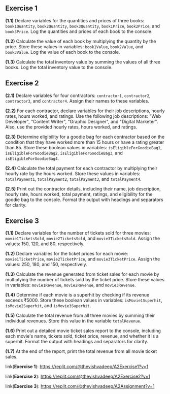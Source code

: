 ## Exercise 1

**(1.1)** Declare variables for the quantities and prices of three books: `book1Quantity`, `book2Quantity`, `book3Quantity`, `book1Price`, `book2Price`, and `book3Price`. Log the quantities and prices of each book to the console.
    
**(1.2)** Calculate the value of each book by multiplying the quantity by the price. Store these values in variables: `book1Value`, `book2Value`, and `book3Value`. Log the value of each book to the console.
    
**(1.3)** Calculate the total inventory value by summing the values of all three books. Log the total inventory value to the console.
    
## Exercise 2

**(2.1)** Declare variables for four contractors: `contractor1`, `contractor2`, `contractor3`, and `contractor4`. Assign their names to these variables.
    
**(2.2)** For each contractor, declare variables for their job descriptions, hourly rates, hours worked, and ratings. Use the following job descriptions: "Web Developer", "Content Writer", "Graphic Designer", and "Digital Marketer". Also, use the provided hourly rates, hours worked, and ratings.
    
**(2.3)** Determine eligibility for a goodie bag for each contractor based on the condition that they have worked more than 15 hours or have a rating greater than 85. Store these boolean values in variables: `isEligibleForGoodieBag1`, `isEligibleForGoodieBag2`, `isEligibleForGoodieBag3`, and `isEligibleForGoodieBag4`.
    
**(2.4)** Calculate the total payment for each contractor by multiplying their hourly rate by the hours worked. Store these values in variables: `totalPayment1`, `totalPayment2`, `totalPayment3`, and `totalPayment4`.
    
**(2.5)** Print out the contractor details, including their name, job description, hourly rate, hours worked, total payment, ratings, and eligibility for the goodie bag to the console. Format the output with headings and separators for clarity.

## Exercise 3

**(1.1)** Declare variables for the number of tickets sold for three movies: `movie1TicketsSold`, `movie2TicketsSold`, and `movie3TicketsSold`. Assign the values: 150, 120, and 80, respectively.
    
**(1.2)** Declare variables for the ticket prices for each movie: `movie1TicketPrice`, `movie2TicketPrice`, and `movie3TicketPrice`. Assign the values: 250, 180, and 150, respectively.
    
**(1.3)** Calculate the revenue generated from ticket sales for each movie by multiplying the number of tickets sold by the ticket price. Store these values in variables: `movie1Revenue`, `movie2Revenue`, and `movie3Revenue`.
    
**(1.4)** Determine if each movie is a superhit by checking if its revenue exceeds ₹5000. Store these boolean values in variables: `isMovie1Superhit`, `isMovie2Superhit`, and `isMovie3Superhit`.
    
**(1.5)** Calculate the total revenue from all three movies by summing their individual revenues. Store this value in the variable `totalRevenue`.
    
**(1.6)** Print out a detailed movie ticket sales report to the console, including each movie's name, tickets sold, ticket price, revenue, and whether it is a superhit. Format the output with headings and separators for clarity.
    
**(1.7)** At the end of the report, print the total revenue from all movie ticket sales.
    

link(**Exercise 1**): https://replit.com/@thevishvadeep/A2Exercise1?v=1

link(**Exercise 2**): https://replit.com/@thevishvadeep/A2Exercise2?v=1

link(**Exercise 3**): https://replit.com/@thevishvadeep/A2Assignment?v=1

